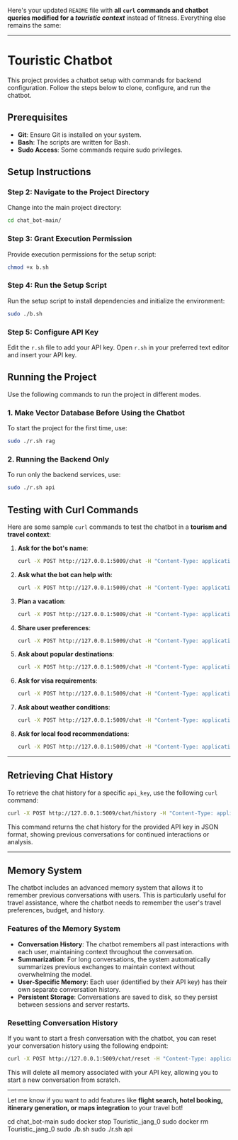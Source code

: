 Here's your updated `README` file with **all `curl` commands and chatbot queries modified for a *touristic context*** instead of fitness. Everything else remains the same:

---

# Touristic Chatbot

This project provides a chatbot setup with commands for backend configuration. Follow the steps below to clone, configure, and run the chatbot.

## Prerequisites

* **Git**: Ensure Git is installed on your system.
* **Bash**: The scripts are written for Bash.
* **Sudo Access**: Some commands require sudo privileges.

## Setup Instructions


### Step 2: Navigate to the Project Directory

Change into the main project directory:

```bash
cd chat_bot-main/
```

### Step 3: Grant Execution Permission

Provide execution permissions for the setup script:

```bash
chmod +x b.sh
```

### Step 4: Run the Setup Script

Run the setup script to install dependencies and initialize the environment:

```bash
sudo ./b.sh
```

### Step 5: Configure API Key

Edit the `r.sh` file to add your API key. Open `r.sh` in your preferred text editor and insert your API key.

## Running the Project

Use the following commands to run the project in different modes.

### 1. Make Vector Database Before Using the Chatbot

To start the project for the first time, use:

```bash
sudo ./r.sh rag
```

### 2. Running the Backend Only

To run only the backend services, use:

```bash
sudo ./r.sh api
```



## Testing with Curl Commands

Here are some sample `curl` commands to test the chatbot in a **tourism and travel context**:

1. **Ask for the bot's name**:

   ```bash
   curl -X POST http://127.0.0.1:5009/chat -H "Content-Type: application/json" -d '{"query": "What is your name?", "api_key": "your_api_key_here"}'
   ```

2. **Ask what the bot can help with**:

   ```bash
   curl -X POST http://127.0.0.1:5009/chat -H "Content-Type: application/json" -d '{"query": "What kind of travel help can you provide?", "api_key": "your_api_key_here"}'
   ```

3. **Plan a vacation**:

   ```bash
   curl -X POST http://127.0.0.1:5009/chat -H "Content-Type: application/json" -d '{"query": "Can you help me plan a 5-day vacation in Turkey?", "api_key": "your_api_key_here"}'
   ```

4. **Share user preferences**:

   ```bash
   curl -X POST http://127.0.0.1:5009/chat -H "Content-Type: application/json" -d '{"query": "I love beaches, nature, and cultural landmarks. I have a budget of $1000. What do you recommend?", "api_key": "your_api_key_here"}'
   ```

5. **Ask about popular destinations**:

   ```bash
   curl -X POST http://127.0.0.1:5009/chat -H "Content-Type: application/json" -d '{"query": "What are the best places to visit in Europe during summer?", "api_key": "your_api_key_here"}'
   ```

6. **Ask for visa requirements**:

   ```bash
   curl -X POST http://127.0.0.1:5009/chat -H "Content-Type: application/json" -d '{"query": "Do I need a visa to travel to Thailand from Pakistan?", "api_key": "your_api_key_here"}'
   ```

7. **Ask about weather conditions**:

   ```bash
   curl -X POST http://127.0.0.1:5009/chat -H "Content-Type: application/json" -d '{"query": "What’s the weather like in Bali in September?", "api_key": "your_api_key_here"}'
   ```

8. **Ask for local food recommendations**:

   ```bash
   curl -X POST http://127.0.0.1:5009/chat -H "Content-Type: application/json" -d '{"query": "What are some famous local dishes in Italy I must try?", "api_key": "your_api_key_here"}'
   ```

---

## Retrieving Chat History

To retrieve the chat history for a specific `api_key`, use the following `curl` command:

```bash
curl -X POST http://127.0.0.1:5009/chat/history -H "Content-Type: application/json" -d '{"api_key": "your_api_key_here"}'
```

This command returns the chat history for the provided API key in JSON format, showing previous conversations for continued interactions or analysis.

---

## Memory System

The chatbot includes an advanced memory system that allows it to remember previous conversations with users. This is particularly useful for travel assistance, where the chatbot needs to remember the user's travel preferences, budget, and history.

### Features of the Memory System

* **Conversation History**: The chatbot remembers all past interactions with each user, maintaining context throughout the conversation.
* **Summarization**: For long conversations, the system automatically summarizes previous exchanges to maintain context without overwhelming the model.
* **User-Specific Memory**: Each user (identified by their API key) has their own separate conversation history.
* **Persistent Storage**: Conversations are saved to disk, so they persist between sessions and server restarts.

### Resetting Conversation History

If you want to start a fresh conversation with the chatbot, you can reset your conversation history using the following endpoint:

```bash
curl -X POST http://127.0.0.1:5009/chat/reset -H "Content-Type: application/json" -d '{"api_key": "your_api_key_here"}'
```

This will delete all memory associated with your API key, allowing you to start a new conversation from scratch.

---

Let me know if you want to add features like **flight search, hotel booking, itinerary generation, or maps integration** to your travel bot!


cd chat_bot-main
sudo docker stop Touristic_jang_0 
sudo docker rm Touristic_jang_0 
sudo ./b.sh
sudo ./r.sh api